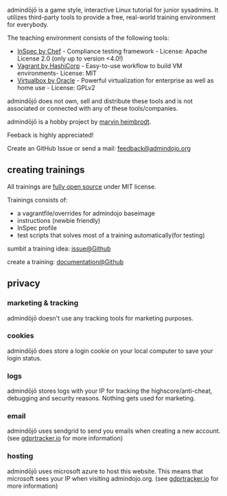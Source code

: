 <p class="lead">admindōjō is a game style, interactive Linux tutorial for junior sysadmins. 
It utilizes third-party tools to provide a free, real-world training environment for everybody.
</p>

The teaching environment consists of the following tools:

- [InSpec by Chef](https://www.inspec.io) - Compliance testing framework - License: Apache License 2.0 (only up to version <4.0!)
- [Vagrant by HashiCorp](https://www.vagrantup.com/) - Easy-to-use workflow to build VM environments- License: MIT
- [Virtualbox by Oracle](https://www.virtualbox.org/) - Powerful virtualization for enterprise as well as home use - License: GPLv2

admindōjō does not own, sell and distribute these tools and is not associated or connected with any of these tools/companies.


admindōjō is a hobby project by [marvin heimbrodt](https://github.com/6uhrmittag).

Feeback is highly appreciated!


Create an GitHub Issue or send a mail: feedback@admindojo.org

<h2 class="display-4">creating trainings</h2>

All trainings are [fully open source](https://github.com/admindojo/admindojo-training) under MIT license.

Trainings consists of:

- a vagrantfile/overrides for admindojo baseimage
- instructions (newbie friendly)
- InSpec profile
- test scripts that solves most of a training automatically(for testing)

sumbit a training idea: [issue@Github](https://github.com/admindojo/admindojo-training/issues)

create a training: [documentation@Github](https://github.com/admindojo/admindojo-training/blob/master/admindojo/development/Readme.md) 

<h2 class="display-4">privacy</h2>

<h3 class="lead">marketing & tracking</h3>

admindōjō doesn't use any tracking tools for marketing purposes.

<h3 class="lead">cookies</h3>

admindōjō does store a login cookie on your local computer to save your login status.

<h3 class="lead">logs</h3>

admindōjō stores logs with your IP for tracking the highscore/anti-cheat, debugging and security reasons. Nothing gets used for marketing.

<h3 class="lead">email</h3>

admindōjō uses sendgrid to send you emails when creating a new account. (see [gdprtracker.io](https://gdprtracker.io/compliance/sendgrid/) for more information)

<h3 class="lead">hosting</h3>

admindōjō uses microsoft azure to host this website. This means that microsoft sees your IP when visiting admindojo.org. (see [gdprtracker.io](https://gdprtracker.io/compliance/microsoft-azure/) for more information) 

